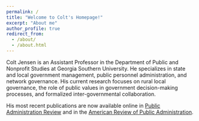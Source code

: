 ```yaml
---
permalink: /
title: "Welcome to Colt's Homepage!"
excerpt: "About me"
author_profile: true
redirect_from: 
  - /about/
  - /about.html
--- 
```


Colt Jensen is an Assistant Professor in the Department of Public and Nonprofit Studies at Georgia Southern University. He specializes in state and local government management, public personnel administration, and network governance. His current research focuses on rural local governance, the role of public values in government decision-making processes, and formalized inter-governmental collaboration. 

His most recent publications are now available online in [Public Administration Review](https://onlinelibrary.wiley.com/doi/epdf/10.1111/puar.13794) and in the [American Review of Public Administration](https://doi.org/10.1177/02750740231200449).



